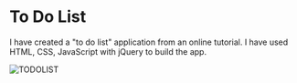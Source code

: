# To Do List

I have created a "to do list" application from an online tutorial. I have used HTML, CSS, JavaScript with jQuery to build the app. 

![TODOLIST](https://user-images.githubusercontent.com/38896577/90447871-0fd6a500-e106-11ea-9e5f-25d926ff1bf6.gif)
